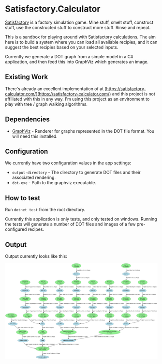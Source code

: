# Satisfactory.Calculator

[Satisfactory](https://www.satisfactorygame.com/) is a factory simulation game. Mine stuff, smelt stuff, construct stuff, use the constructed stuff to construct more stuff. Rinse and repeat.

This is a sandbox for playing around with Satisfactory calculations. The aim here is to build a system where you can load all available recipies, and it can suggest the best recipies based on your selected inputs.

Currently we generate a DOT graph from a simple model in a C# application, and then feed this into GraphViz which generates an image.

## Existing Work

There's already an excellent implementation of at [https://satisfactory-calculator.com/](https://satisfactory-calculator.com/) and this project is not affiliated with this in any way. I'm using this project as an environment to play with tree / graph walking algorithms. 

## Dependencies

* [GraphViz](https://www.graphviz.org/download/) - Renderer for graphs represented in the DOT file format. You will need this installed.

## Configuration
We currently have two configuration values in the app settings:

* `output-directory` - The directory to generate DOT files and their associated rendering.
* `dot-exe` - Path to the graphviz executable.

## How to test

Run `dotnet test` from the root directory.

Currently this application is only tests, and only tested on windows. Running the tests will generate a number of DOT files and images of a few pre-configured recipes.

## Output

Output currently looks like this:

![Diagram](https://raw.githubusercontent.com/TristanRhodes/Satisfactory.Calculator/master/assets/Crystal%20Oscillator.png)
